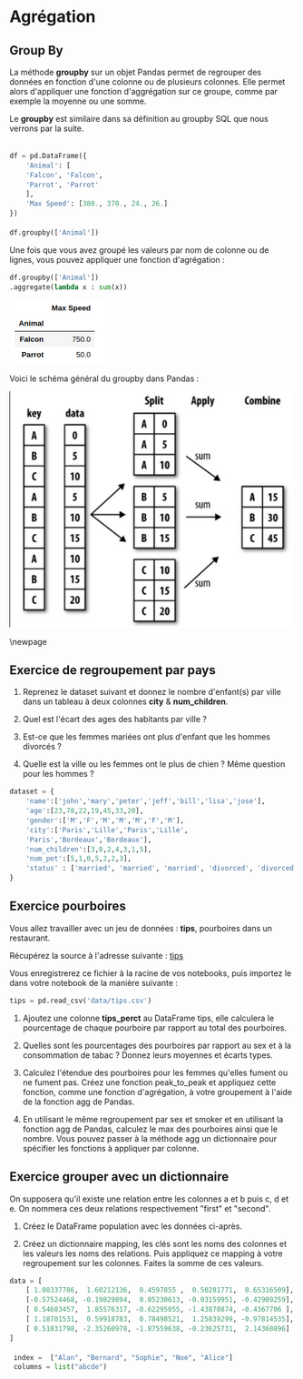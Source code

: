 # Agrégation

## Group By

La méthode **groupby** sur un objet Pandas permet de regrouper des données en fonction d'une colonne ou de plusieurs colonnes. Elle permet alors d'appliquer une fonction d'aggrégation sur ce groupe, comme par exemple la moyenne ou une somme.

Le **groupby** est similaire dans sa définition au groupby SQL que nous verrons par la suite.

```python

df = pd.DataFrame({
    'Animal': [
    'Falcon', 'Falcon',
    'Parrot', 'Parrot'
    ],
    'Max Speed': [380., 370., 24., 26.]
})

df.groupby(['Animal'])

```

Une fois que vous avez groupé les valeurs par nom de colonne ou de lignes, vous pouvez appliquer une fonction d'agrégation :

```python
df.groupby(['Animal'])
.aggregate(lambda x : sum(x))
```

![groupby appliquer une fonction d'agrégation](images//groupby001.png)

Voici le schéma général du groupby dans Pandas :

![groupby schéma](images/groupby003.png)

\newpage

## Exercice de regroupement par pays

1. Reprenez le dataset suivant et donnez le nombre d'enfant(s) par ville dans un tableau à deux colonnes **city** & **num_children**.

2. Quel est l'écart des ages des habitants par ville ?

3. Est-ce que les femmes mariées ont plus d'enfant que les hommes divorcés ?

4. Quelle est la ville ou les femmes ont le plus de chien ? Même question pour les hommes ?

```python
dataset = {
    'name':['john','mary','peter','jeff','bill','lisa','jose'],
    'age':[23,78,22,19,45,33,20],
    'gender':['M','F','M','M','M','F','M'],
    'city':['Paris','Lille','Paris','Lille',
    'Paris','Bordeaux','Bordeaux'],
    'num_children':[3,0,2,4,3,1,5],
    'num_pet':[5,1,0,5,2,2,3],
    'status' : ['married', 'married', 'married', 'divorced', 'divorced', 'married', 'married']
}
```

## Exercice pourboires

Vous allez travailler avec un jeu de données : **tips**, pourboires dans un restaurant.

Récupérez la source à l'adresse suivante : [tips](https://github.com/pandas-dev/pandas/blob/master/doc/data/tips.csv)

Vous enregistrerez ce fichier à la racine de vos notebooks, puis importez le dans votre notebook de la manière suivante :

```python
tips = pd.read_csv('data/tips.csv')
```

1. Ajoutez une colonne **tips_perct** au DataFrame tips, elle calculera le pourcentage de chaque pourboire par rapport au total des pourboires.

2. Quelles sont les pourcentages des pourboires par rapport au sex et à la consommation de tabac ? Donnez leurs moyennes et écarts types.

3. Calculez l'étendue des pourboires pour les femmes qu'elles fument ou ne fument pas. Créez une fonction peak_to_peak et appliquez cette fonction, comme une fonction d'agrégation, à votre groupement à l'aide de la fonction agg de Pandas.

4. En utilisant le même regroupement par sex et smoker et en utilisant la fonction agg de Pandas, calculez le max des pourboires ainsi que le nombre. Vous pouvez passer à la méthode agg un dictionnaire pour spécifier les fonctions à appliquer par colonne.

## Exercice grouper avec un dictionnaire

On supposera qu'il existe une relation entre les colonnes a et b puis c, d et e. On nommera ces deux relations respectivement "first" et "second".

1. Créez le DataFrame population avec les données ci-après.

2. Créez un dictionnaire mapping, les clés sont les noms des colonnes et les valeurs les noms des relations. Puis appliquez ce mapping à votre regroupement sur les colonnes. Faites la somme de ces valeurs.

```python
data = [
    [ 1.00337786,  1.60212136,  0.4597855 ,  0.50281771,  0.65316509],
    [-0.57524468, -0.19829894,  0.05230613, -0.03159951, -0.42909259],
    [ 0.54683457,  1.85576317, -0.62295055, -1.43870874, -0.4367706 ],
    [ 1.18701531,  0.59918783,  0.78498521,  1.25839299, -0.97814535],
    [ 0.51031798, -2.35260978, -1.87559638, -0.23625731,  2.14360896]
]

 index =  ["Alan", "Bernard", "Sophie", "Noe", "Alice"]
 columns = list("abcde")
```
